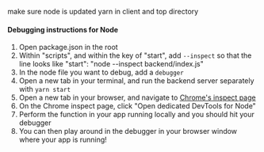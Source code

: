 make sure node is updated
yarn in client and top directory

#### Debugging instructions for Node
1. Open package.json in the root
2. Within "scripts", and within the key of "start", add `--inspect` so that the line looks like "start": "node --inspect backend/index.js"
3. In the node file you want to debug, add a `debugger`
4. Open a new tab in your terminal, and run the backend server separately with `yarn start`
5. Open a new tab in your browser, and navigate to [Chrome's inspect page](chrome://inspect)
6. On the Chrome inspect page, click "Open dedicated DevTools for Node"
7. Perform the function in your app running locally and you should hit your debugger
8. You can then play around in the debugger in your browser window where your app is running! 
